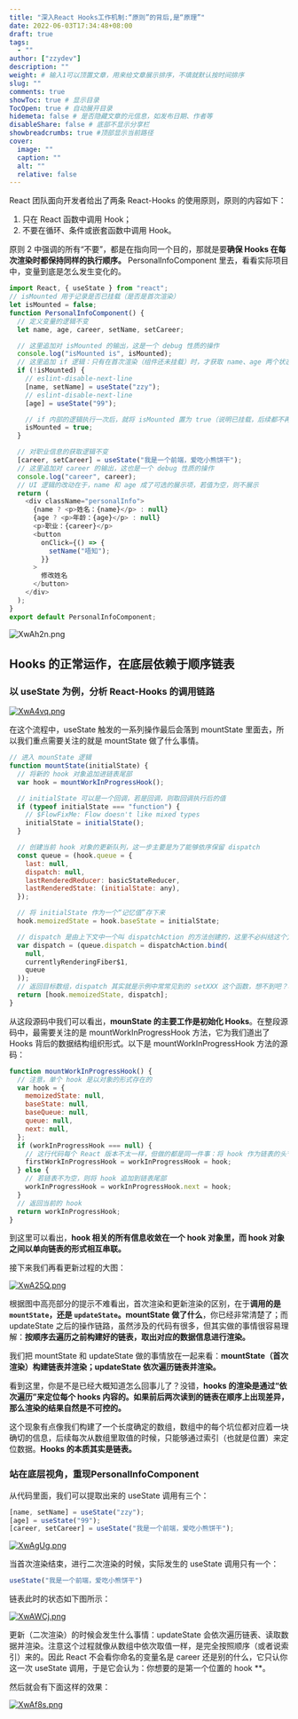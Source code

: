 ```yaml
---
title: "深入React Hooks工作机制:“原则”的背后,是“原理”"
date: 2022-06-03T17:34:48+08:00
draft: true
tags:
  - ""
author: ["zzydev"]
description: ""
weight: # 输入1可以顶置文章，用来给文章展示排序，不填就默认按时间排序
slug: ""
comments: true
showToc: true # 显示目录
TocOpen: true # 自动展开目录
hidemeta: false # 是否隐藏文章的元信息，如发布日期、作者等
disableShare: false # 底部不显示分享栏
showbreadcrumbs: true #顶部显示当前路径
cover:
  image: ""
  caption: ""
  alt: ""
  relative: false
---
```


React 团队面向开发者给出了两条 React-Hooks 的使用原则，原则的内容如下：

1. 只在 React 函数中调用 Hook；
2. 不要在循环、条件或嵌套函数中调用 Hook。

原则 2 中强调的所有“不要”，都是在指向同一个目的，那就是要**确保 Hooks 在每次渲染时都保持同样的执行顺序。**
PersonalInfoComponent 里去，看看实际项目中，变量到底是怎么发生变化的。

```javascript
import React, { useState } from "react";
// isMounted 用于记录是否已挂载（是否是首次渲染）
let isMounted = false;
function PersonalInfoComponent() {
  // 定义变量的逻辑不变
  let name, age, career, setName, setCareer;

  // 这里追加对 isMounted 的输出，这是一个 debug 性质的操作
  console.log("isMounted is", isMounted);
  // 这里追加 if 逻辑：只有在首次渲染（组件还未挂载）时，才获取 name、age 两个状态
  if (!isMounted) {
    // eslint-disable-next-line
    [name, setName] = useState("zzy");
    // eslint-disable-next-line
    [age] = useState("99");

    // if 内部的逻辑执行一次后，就将 isMounted 置为 true（说明已挂载，后续都不再是首次渲染了）
    isMounted = true;
  }

  // 对职业信息的获取逻辑不变
  [career, setCareer] = useState("我是一个前端，爱吃小熊饼干");
  // 这里追加对 career 的输出，这也是一个 debug 性质的操作
  console.log("career", career);
  // UI 逻辑的改动在于，name 和 age 成了可选的展示项，若值为空，则不展示
  return (
    <div className="personalInfo">
      {name ? <p>姓名：{name}</p> : null}
      {age ? <p>年龄：{age}</p> : null}
      <p>职业：{career}</p>
      <button
        onClick={() => {
          setName("唔知");
        }}
      >
        修改姓名
      </button>
    </div>
  );
}
export default PersonalInfoComponent;
```

![XwAh2n.png](https://s1.ax1x.com/2022/06/05/XwAh2n.png)

## Hooks 的正常运作，在底层依赖于顺序链表

### 以 useState 为例，分析 React-Hooks 的调用链路


[![XwA4vq.png](https://s1.ax1x.com/2022/06/05/XwA4vq.png)](https://imgtu.com/i/XwA4vq)

在这个流程中，useState 触发的一系列操作最后会落到 mountState 里面去，所以我们重点需要关注的就是 mountState 做了什么事情。

```javascript
// 进入 mounState 逻辑
function mountState(initialState) {
  // 将新的 hook 对象追加进链表尾部
  var hook = mountWorkInProgressHook();

  // initialState 可以是一个回调，若是回调，则取回调执行后的值
  if (typeof initialState === "function") {
    // $FlowFixMe: Flow doesn't like mixed types
    initialState = initialState();
  }

  // 创建当前 hook 对象的更新队列，这一步主要是为了能够依序保留 dispatch
  const queue = (hook.queue = {
    last: null,
    dispatch: null,
    lastRenderedReducer: basicStateReducer,
    lastRenderedState: (initialState: any),
  });

  // 将 initialState 作为一个“记忆值”存下来
  hook.memoizedState = hook.baseState = initialState;

  // dispatch 是由上下文中一个叫 dispatchAction 的方法创建的，这里不必纠结这个方法具体做了什么
  var dispatch = (queue.dispatch = dispatchAction.bind(
    null,
    currentlyRenderingFiber$1,
    queue
  ));
  // 返回目标数组，dispatch 其实就是示例中常常见到的 setXXX 这个函数，想不到吧？哈哈
  return [hook.memoizedState, dispatch];
}
```

从这段源码中我们可以看出，**mounState 的主要工作是初始化 Hooks**。在整段源码中，最需要关注的是 mountWorkInProgressHook 方法，它为我们道出了 Hooks 背后的数据结构组织形式。以下是 mountWorkInProgressHook 方法的源码：

```javascript
function mountWorkInProgressHook() {
  // 注意，单个 hook 是以对象的形式存在的
  var hook = {
    memoizedState: null,
    baseState: null,
    baseQueue: null,
    queue: null,
    next: null,
  };
  if (workInProgressHook === null) {
    // 这行代码每个 React 版本不太一样，但做的都是同一件事：将 hook 作为链表的头节点处理
    firstWorkInProgressHook = workInProgressHook = hook;
  } else {
    // 若链表不为空，则将 hook 追加到链表尾部
    workInProgressHook = workInProgressHook.next = hook;
  }
  // 返回当前的 hook
  return workInProgressHook;
}
```

到这里可以看出，**hook 相关的所有信息收敛在一个 hook 对象里，而 hook 对象之间以单向链表的形式相互串联。**

接下来我们再看更新过程的大图：

[![XwA25Q.png](https://s1.ax1x.com/2022/06/05/XwA25Q.png)](https://imgtu.com/i/XwA25Q)

根据图中高亮部分的提示不难看出，首次渲染和更新渲染的区别，在于**调用的是 `mountState`，还是 `updateState`。mountState 做了什么**，你已经非常清楚了；而 updateState 之后的操作链路，虽然涉及的代码有很多，但其实做的事情很容易理解：**按顺序去遍历之前构建好的链表，取出对应的数据信息进行渲染。**

我们把 mountState 和 updateState 做的事情放在一起来看：**mountState（首次渲染）构建链表并渲染；updateState 依次遍历链表并渲染。**

看到这里，你是不是已经大概知道怎么回事儿了？没错，**hooks 的渲染是通过“依次遍历”来定位每个 hooks 内容的。如果前后两次读到的链表在顺序上出现差异，那么渲染的结果自然是不可控的。**

这个现象有点像我们构建了一个长度确定的数组，数组中的每个坑位都对应着一块确切的信息，后续每次从数组里取值的时候，只能够通过索引（也就是位置）来定位数据。**Hooks 的本质其实是链表。**

### 站在底层视角，重现PersonalInfoComponent

从代码里面，我们可以提取出来的 useState 调用有三个：

```javascript
[name, setName] = useState("zzy");
[age] = useState("99");
[career, setCareer] = useState("我是一个前端，爱吃小熊饼干");

```

[![XwAgUg.png](https://s1.ax1x.com/2022/06/05/XwAgUg.png)](https://imgtu.com/i/XwAgUg)



当首次渲染结束，进行二次渲染的时候，实际发生的 useState 调用只有一个：

```javascript
useState("我是一个前端，爱吃小熊饼干")
```

链表此时的状态如下图所示：

[![XwAWCj.png](https://s1.ax1x.com/2022/06/05/XwAWCj.png)](https://imgtu.com/i/XwAWCj)

更新（二次渲染）的时候会发生什么事情：updateState 会依次遍历链表、读取数据并渲染。注意这个过程就像从数组中依次取值一样，是完全按照顺序（或者说索引）来的。因此 React 不会看你命名的变量名是 career 还是别的什么，它只认你这一次 useState 调用，于是它会认为：你想要的是第一个位置的 hook **。

然后就会有下面这样的效果：

[![XwAf8s.png](https://s1.ax1x.com/2022/06/05/XwAf8s.png)](https://imgtu.com/i/XwAf8s)
